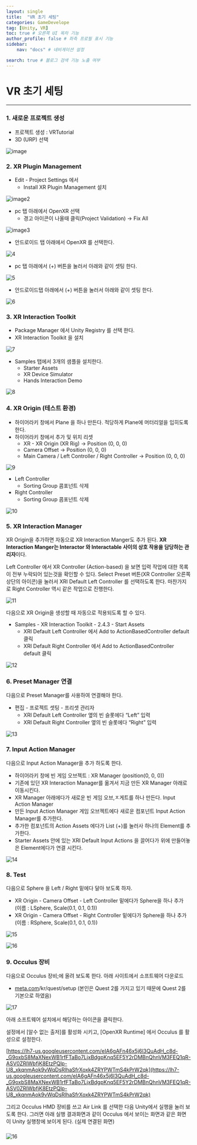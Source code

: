 ```yaml
---
layout: single
title:  "VR 초기 세팅"
categories: GameDevelope
tag: [Unity, VR]
toc: true # 오른쪽 UI 목차 기능
author_profile: false # 좌측 프로필 표시 기능
sidebar:
    nav: "docs" # 네비게이션 설정

search: true # 블로그 검색 기능 노출 여부
---
```






# VR 초기 세팅

---

### **1. 새로운 프로젝트 생성**

- 프로젝트 생성 : VRTutorial
- 3D (URP) 선택

![image](/images/2024-12-20-VRsetting/image.png)

### **2. XR Plugin Management**

- Edit - Project Settings 에서
  - Install XR Plugin Management 설치

![image2](/images\2024-12-20-VRsetting\image2.png)



- pc 탭 아래에서 OpenXR 선택
  - 경고 아이콘이 나올때 클릭(Project Validation) → Fix All

![image3](/images\2024-12-20-VRsetting\image3.png)





- 안드로이드 탭 아래에서 OpenXR 를 선택한다.

![4](/images\2024-12-20-VRsetting\4.png)



- pc 탭 아래에서 (+) 버튼을 눌러서 아래와 같이 셋팅 한다.

![5](/images\2024-12-20-VRsetting\5.png)



- 안드로이드탭 아래에서 (+) 버튼을 눌러서 아래와 같이 셋팅 한다.

![6](/images\2024-12-20-VRsetting\6.png)



### **3. XR Interaction Toolkit**

- Package Manager 에서 Unity Registry 를 선택 한다.
- XR Interaction Toolkit 을 설치

![7](/images\2024-12-20-VRsetting\7.png)



- Samples 탭에서 3개의 샘플을 설치한다.
  - Starter Assets
  - XR Device Simulator
  - Hands Interaction Demo

![8](/images\2024-12-20-VRsetting\8.png)



### **4. XR Origin (테스트 환경)**

- 하이어라키 창에서 Plane 을 하나 만든다. 적당하게 Plane에 머터리얼을 입히도록 한다.
- 하이어라키 창에서 추가 및 위치 리셋
  - XR - XR Origin (XR Rig) → Position (0, 0, 0)
  - Camera Offset → Position (0, 0, 0)
  - Main Camera / Left Controller / Right Controller → Position (0, 0, 0)

![9](/images\2024-12-20-VRsetting\9.png)



- Left Controller
  - Sorting Group 콤포넌트 삭제
- Right Controller
  - Sorting Group 콤포넌트 삭제

![10](/images\2024-12-20-VRsetting\10.png)



### **5. XR Interaction Manager**

XR Origin을 추가하면 자동으로 XR Interaction Manger도 추가 된다. **XR Interaction Manger는 Interactor 와 Interactable 사이의 상호 작용을 담당하는 관리자**이다.

Left Controller 에서 XR Controller (Action-based) 을 보면 입력 작업에 대한 목록이 전부 누락되어 있는것을 확인할 수 있다. Select Preset 버튼(XR Controller 오른쪽 상단의 아이콘)을 눌러서 XRI Default Left Controller 를 선택하도록 한다. 마찬가지로 Right Controller 역시 같은 작업으로 진행한다.

![11](/images\2024-12-20-VRsetting\11.png)





다음으로 XR Origin을 생성할 때 자동으로 적용되도록 할 수 있다.

- Samples - XR Interaction Toolkit - 2.4.3 - Start Assets
  - XRI Default Left Controller 에서 Add to ActionBasedController default 클릭
  - XRI Default Right Controller 에서 Add to ActionBasedController default 클릭



![12](/images\2024-12-20-VRsetting\12.png)



### **6. Preset Manager 연결**

다음으로 Preset Manager를 사용하여 연결해야 한다.

- 편집 - 프로젝트 셋팅 - 프리셋 관리자
  - XRI Default Left Controller 옆의 빈 슬롯에다 “Left” 입력
  - XRI Default Right Controller 옆의 빈 슬롯에다 “Right” 입력

![13](/images\2024-12-20-VRsetting\13.png)



### **7. Input Action Manager**

다음으로 Input Action Manager을 추가 하도록 한다.

- 하이어라키 창에 빈 게임 오브젝트 : XR Manager (position(0, 0, 0))
- 기존에 있던 XR Interaction Manager를 옮겨서 지금 만든 XR Manager 아래로 이동시킨다.
- XR Manager 아래에다가 새로운 빈 게임 오브,ㅈ게트를 하나 만든다. Input Action Manager
- 만든 Input Action Manager 게임 오브젝트에다 새로운 컴포넌트 Input Action Manager를 추가한다.
- 추가한 컴포넌트의 Action Assets 에다가 List (+)를 눌러사 하나의 Element를 추가한다.
- Starter Assets 안에 있는 XRI Default Input Actions 을 끌어다가 위에 만들어놓은 Element에다가 연결 시킨다.



![14](/images\2024-12-20-VRsetting\14.png)





### **8. Test**

다음으로 Sphere 을 Left / Right 밑에다 달아 보도록 하자.

- XR Origin - Camera Offset - Left Controller 밑에다가 Sphere을 하나 추가 (이름 : LSphere, Scale(0.1, 0.1, 0.1))
- XR Origin - Camera Offset - Right Controller 밑에다가 Sphere을 하나 추가 (이름 : RSphere, Scale(0.1, 0.1, 0.1))

![15](/images\2024-12-20-VRsetting\15.png)



![16](/images\2024-12-20-VRsetting\16.png)



### **9. Occulus 장비**

다음으로 Occulus 장비;에 올려 보도록 한다. 아래 사이트에서 소프트웨어 다운로드

- [meta.com](http://meta.com/)/kr/quest/setup (본인은 Quest 2를 가지고 있기 때문에 Quest 2를 기본으로 하였음)

![17](/images\2024-12-20-VRsetting\17.png)



아래 소프트웨어 설치에서 해당하는 아이콘을 클릭한다.

설정에서 [알수 없는 출저]를 활성화 시키고, [OpenXR Runtime] 에서 Occulus 를 활성으로 설정한다.

[https://lh7-us.googleusercontent.com/eIA6gAFn46x5j6l3QuAdH_c8d-_G9oxbS8MaXNexWB1rfFTaBo7LjxBdgpKnq5EF5Y2rDMBnQhnVM3FEQ1qR-ASV0ZRIWbfjK8EtzPQlp-U8_xkqnmAok9vWqDsRlhaSfrXoxk4ZRYPWTmS4kPrW2qk](https://lh7-us.googleusercontent.com/eIA6gAFn46x5j6l3QuAdH_c8d-_G9oxbS8MaXNexWB1rfFTaBo7LjxBdgpKnq5EF5Y2rDMBnQhnVM3FEQ1qR-ASV0ZRIWbfjK8EtzPQlp-U8_xkqnmAok9vWqDsRlhaSfrXoxk4ZRYPWTmS4kPrW2qk)

그리고 Occulus HMD 장비를 쓰고 Air Link 를 선택한 다음 Unity에서 실행을 눌러 보도록 한다. 그러면 아래 실행 결과화면과 같이 Occulus 에서 보이는 화면과 같은 화면이 Unity 실행창에 보이게 된다. (실제 연결된 화면)

### 

![16](/images\2024-12-20-VRsetting\16.png)

